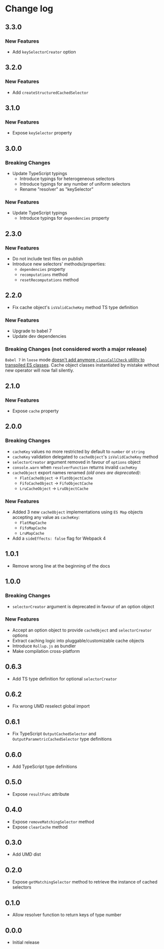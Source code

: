 # Change log

## 3.3.0

### New Features

- Add `keySelectorCreator` option

## 3.2.0

### New Features

- Add `createStructuredCachedSelector`

## 3.1.0

### New Features

- Expose `keySelector` property

## 3.0.0

### Breaking Changes

- Update TypeScript typings
  - Introduce typings for heterogeneous selectors
  - Introduce typings for any number of uniform selectors
  - Rename "resolver" as "keySelector"

### New Features

- Update TypeScript typings
  - Introduce typings for `dependencies` property

## 2.3.0

### New Features

- Do not include test files on publish
- Introduce new selectors' methods/properties:
  - `dependencies` property
  - `recomputations` method
  - `resetRecomputations` method

## 2.2.0

- Fix cache object's `isValidCacheKey` method TS type definition

### New Features

- Upgrade to babel 7
- Update dev dependencies

### Breaking Changes (not considered worth a major release)

`Babel 7` in `loose` mode [doesn't add anymore `classCallCheck` utility to transpiled ES classes](https://babeljs.io/blog/2018/08/27/7.0.0#output-options). Cache object classes instantiated by mistake without new operator will now fail silently.

## 2.1.0

### New Features

- Expose `cache` property

## 2.0.0

### Breaking Changes

- `cacheKey` values no more restricted by default to `number` or `string`
- `cacheKey` validation delegated to `cacheObject`'s `isValidCacheKey` method
- `selectorCreator` argument removed in favour of `options` object
- `console.warn` when `resolverFunction` returns invalid `cacheKey`
- `cacheObject` export names renamed _(old ones are deprecated)_:
  - `FlatCacheObject` -> `FlatObjectCache`
  - `FifoCacheObject` -> `FifoObjectCache`
  - `LruCacheObject` -> `LruObjectCache`

### New Features

- Added 3 new `cacheObject` implementations using `ES Map` objects accepting any value as `cacheKey`:
  - `FlatMapCache`
  - `FifoMapCache`
  - `LruMapCache`
- Add a `sideEffects: false` flag for Webpack 4

## 1.0.1

- Remove wrong line at the beginning of the docs

## 1.0.0

### Breaking Changes

- `selectorCreator` argument is deprecated in favour of an option object

### New Features

- Accept an option object to provide `cacheObject` and `selectorCreator` options
- Extract caching logic into pluggable/customizable cache objects
- Introduce `Rollup.js` as bundler
- Make compilation cross-platform

## 0.6.3

- Add TS type definition for optional `selectorCreator`

## 0.6.2

- Fix wrong UMD reselect global import

## 0.6.1

- Fix TypeScript `OutputCachedSelector` and `OutputParametricCachedSelector` type definitions

## 0.6.0

- Add TypeScript type definitions

## 0.5.0

- Expose `resultFunc` attribute

## 0.4.0

- Expose `removeMatchingSelector` method
- Expose `clearCache` method

## 0.3.0

- Add UMD dist

## 0.2.0

- Expose `getMatchingSelector` method to retrieve the instance of cached selectors

## 0.1.0

- Allow resolver function to return keys of type number

## 0.0.0

- Initial release
